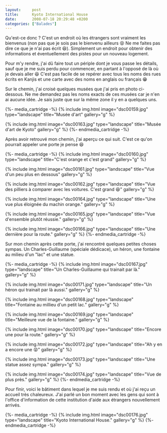 ```yaml
---
layout:     post
title:      Kyoto International House
date:       2008-07-18 20:29:48 +0200
categories: ["Balades"]
---
```


Qu'est-ce donc ? C'est un endroit où les étrangers sont vraiment les bienvenus (non pas que je sois pas le bienvenu
ailleurs :stuck_out_tongue_closed_eyes: Ne me faites pas dire ce que je n'ai pas écrit :laughing:). Simplement un
endroit pour obtenir des informations et éventuellement des pistes pour un nouveau logement.

<!--more-->

Pour m'y rendre, j'ai dû faire tout un périple dont je vous passe les détails, sauf que je me suis perdu pour commencer,
en partant à l'opposé de là où je devais aller :laughing: C'est pas facile de se repérer avec tous les noms des rues
écrits en Kanjis et une carte avec des noms en anglais ou français :grin:

Sur le chemin, j'ai croisé quelques musées que j'ai pris en photo ci-dessous. Ne me demandez pas les noms exacts de ces
musées car je n'en ai aucune idée. Je sais juste que sur la même zone il y en a quelques uns.

{%- media_cartridge -%}
{% include img.html
   image="dsc00159.jpg"
   type="landscape"
   title="Musée d'art"
   gallery="g"
%}

{% include img.html
   image="dsc00163.jpg"
   type="landscape"
   title="Musée d'art de Kyoto"
   gallery="g"
%}
{%- endmedia_cartridge -%}

Après avoir retrouvé mon chemin, j'ai aperçu ce qui suit. C'est ce qu'on pourrait appeler une porte je pense :laughing:

{%- media_cartridge -%}
{% include img.html
   image="dsc00160.jpg"
   type="landscape"
   title="C'est orange et c'est grand"
   gallery="g"
%}

{% include img.html
   image="dsc00161.jpg"
   type="landscape"
   title="Vue d'un peu plus en dessous"
   gallery="g"
%}

{% include img.html
   image="dsc00162.jpg"
   type="landscape"
   title="Vue des pilliers à comparer avec les voitures. C'est grand :laughing:"
   gallery="g"
%}

{% include img.html
   image="dsc00164.jpg"
   type="landscape"
   title="Une vue plus éloignée du machin orange."
   gallery="g"
%}

{% include img.html
   image="dsc00165.jpg"
   type="landscape"
   title="Vue d'ensemble plutôt réussie."
   gallery="g"
%}

{% include img.html
   image="dsc00166.jpg"
   type="landscape"
   title="Une dernière pour la route."
   gallery="g"
%}
{%- endmedia_cartridge -%}

Sur mon chemin après cette porte, j'ai rencontré quelques petites choses sympas. Un Charles-Guillaume (spéciale
dédicace), un héron, une fontaine au milieu d'un "lac" et une statue.

{%- media_cartridge -%}
{% include img.html
    image="dsc00167.jpg"
    type="landscape"
    title="Un Charles-Guillaume qui trainait par là."
    gallery="g"
%}

{% include img.html 
    image="dsc00171.jpg"
    type="landscape"
    title="Un héron qui trainait par là aussi."
    gallery="g"
%}

{% include img.html
   image="dsc00168.jpg"
   type="landscape"
   title="Fontaine au millieu d'un petit lac."
   gallery="g"
%}

{% include img.html
   image="dsc00169.jpg"
   type="landscape"
   title="Meilleure vue de la fontaine."
   gallery="g"
%}

{% include img.html
   image="dsc00170.jpg"
   type="landscape"
   title="Encore une pour la route."
   gallery="g"
%}

{% include img.html
    image="dsc00172.jpg"
    type="landscape"
    title="Ah y en a encore une :stuck_out_tongue_closed_eyes:"
    gallery="g"
%}

{% include img.html
    image="dsc00173.jpg"
    type="landscape"
    title="Une statue assez sympa."
    gallery="g"
%}

{% include img.html
    image="dsc00174.jpg"
    type="landscape"
    title="Vue de plus près."
    gallery="g"
%}
{%- endmedia_cartridge -%}

Pour finir, voici le bâtiment dans lequel je me suis rendu et où j'ai reçu un accueil très chaleureux. J'ai parlé un bon
moment avec les gens qui sont à l'office d'information de cette institution d'aide aux étrangers nouvellement arrivés.

{%- media_cartridge -%}
{% include img.html
    image="dsc00176.jpg"
    type="landscape"
    title="Kyoto International House."
    gallery="g"
%}
{%- endmedia_cartridge -%}
